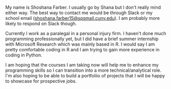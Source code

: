 My name is Shoshana Farber. I usually go by Shana but I don't really mind either way. The best way to contact me would be through Slack or my school email (shoshana.farber15@spsmail.cuny.edu). I am probably more likely to respond on Slack though. 

Currently I work as a paralegal in a personal injury firm. I haven't done much programming professionally yet, but I did have a brief summer internship with Microsoft Research which was mainly based in R. I would say I am pretty comfortable coding in R and I am trying to gain more experience in coding in Python. 

I am hoping that the courses I am taking now will help me to enhance my programming skills so I can transition into a more technical/analytical role. I'm also hoping to be able to build a portfoliio of projects that I will be happy to showcase for prospective jobs. 
